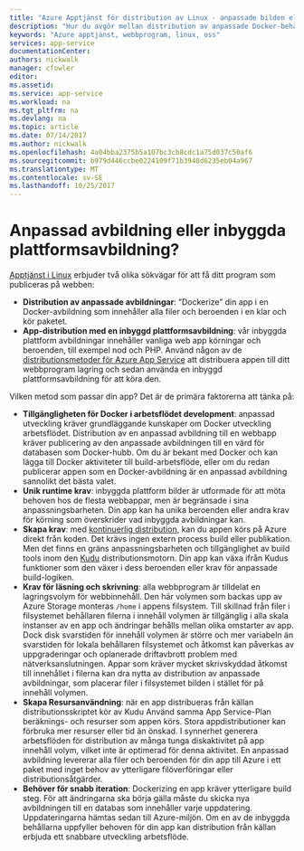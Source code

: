 ```yaml
---
title: "Azure Apptjänst för distribution av Linux - anpassade bilden eller inbyggda plattform?  | Microsoft Docs"
description: "Hur du avgör mellan distribution av anpassade Docker-behållaren och inbyggda programramverk för Apptjänst på Linux"
keywords: "Azure apptjänst, webbprogram, linux, oss"
services: app-service
documentationCenter: 
authors: nickwalk
manager: cfowler
editor: 
ms.assetid: 
ms.service: app-service
ms.workload: na
ms.tgt_pltfrm: na
ms.devlang: na
ms.topic: article
ms.date: 07/14/2017
ms.author: nickwalk
ms.openlocfilehash: 4a04bba2375b5a107bc3cb8cdc1a75d037c50af6
ms.sourcegitcommit: b979d446ccbe0224109f71b3948d6235eb04a967
ms.translationtype: MT
ms.contentlocale: sv-SE
ms.lasthandoff: 10/25/2017
---
```

# <a name="custom-image-or-built-in-platform-image"></a>Anpassad avbildning eller inbyggda plattformsavbildning?

[Apptjänst i Linux](app-service-linux-intro.md) erbjuder två olika sökvägar för att få ditt program som publiceras på webben:

- **Distribution av anpassade avbildningar**: ”Dockerize” din app i en Docker-avbildning som innehåller alla filer och beroenden i en klar och kör paketet.
- **App-distribution med en inbyggd plattformsavbildning**: vår inbyggda plattform avbildningar innehåller vanliga web app körningar och beroenden, till exempel nod och PHP. Använd någon av de [distributionsmetoder för Azure App Service](../app-service-deploy-local-git.md?toc=%2fazure%2fapp-service%2fcontainers%2ftoc.json) att distribuera appen till ditt webbprogram lagring och sedan använda en inbyggd plattformsavbildning för att köra den.

Vilken metod som passar din app? Det är de primära faktorerna att tänka på:

- **Tillgängligheten för Docker i arbetsflödet development**: anpassad utveckling kräver grundläggande kunskaper om Docker utveckling arbetsflödet. Distribution av en anpassad avbildning till en webbapp kräver publicering av den anpassade avbildningen till en värd för databasen som Docker-hubb. Om du är bekant med Docker och kan lägga till Docker aktiviteter till build-arbetsflöde, eller om du redan publicerar appen som en Docker-avbildning är en anpassad avbildning sannolikt det bästa valet.
- **Unik runtime krav**: inbyggda plattform bilder är utformade för att möta behoven hos de flesta webbappar, men är begränsade i sina anpassningsbarheten. Din app kan ha unika beroenden eller andra krav för körning som överskrider vad inbyggda avbildningar kan.
- **Skapa krav**: med [kontinuerlig distribution](../app-service-continuous-deployment.md?toc=%2fazure%2fapp-service%2fcontainers%2ftoc.json), kan du appen körs på Azure direkt från koden. Det krävs ingen extern process build eller publikation. Men det finns en gräns anpassningsbarheten och tillgänglighet av build tools inom den [Kudu](https://github.com/projectkudu/kudu/wiki) distributionsmotorn. Din app kan växa ifrån Kudus funktioner som den växer i dess beroenden eller krav för anpassade build-logiken.
- **Krav för läsning och skrivning**: alla webbprogram är tilldelat en lagringsvolym för webbinnehåll. Den här volymen som backas upp av Azure Storage monteras `/home` i appens filsystem. Till skillnad från filer i filsystemet behållaren filerna i innehåll volymen är tillgänglig i alla skala instanser av en app och ändringar behålls mellan olika omstarter av app. Dock disk svarstiden för innehåll volymen är större och mer variabeln än svarstiden för lokala behållaren filsystemet och åtkomst kan påverkas av uppgraderingar och oplanerade driftavbrott problem med nätverksanslutningen. Appar som kräver mycket skrivskyddad åtkomst till innehållet i filerna kan dra nytta av distribution av anpassade avbildningar, som placerar filer i filsystemet bilden i stället för på innehåll volymen.
- **Skapa Resursanvändning**: när en app distribueras från källan distributionsskriptet kör av Kudu Använd samma App Service-Plan beräknings- och resurser som appen körs. Stora appdistributioner kan förbruka mer resurser eller tid än önskad. I synnerhet generera arbetsflöden för distribution av många tunga diskaktivitet på app innehåll volym, vilket inte är optimerad för denna aktivitet. En anpassad avbildning levererar alla filer och beroenden för din app till Azure i ett paket med inget behov av ytterligare filöverföringar eller distributionsåtgärder.
- **Behöver för snabb iteration**: Dockerizing en app kräver ytterligare build steg. För att ändringarna ska börja gälla måste du skicka nya avbildningen till en databas som innehåller varje uppdatering. Uppdateringarna hämtas sedan till Azure-miljön. Om en av de inbyggda behållarna uppfyller behoven för din app kan distribution från källan erbjuda ett snabbare utveckling arbetsflöde.